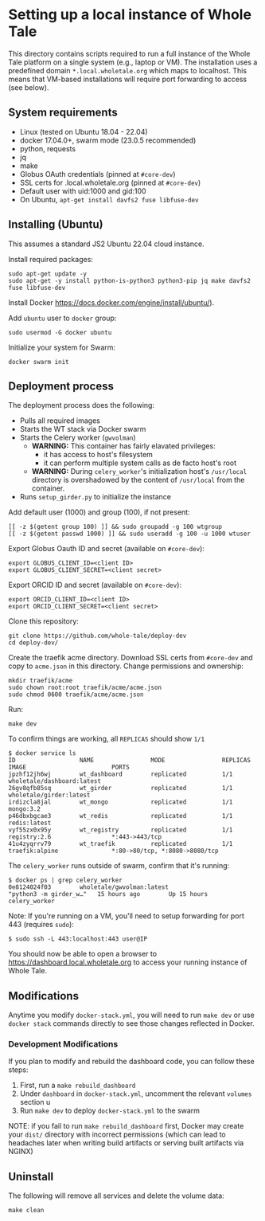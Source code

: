 Setting up a local instance of Whole Tale
=========================================

This directory contains scripts required to run a full instance of the Whole Tale platform  on a single system (e.g., laptop or VM). The installation uses a predefined domain `*.local.wholetale.org` which maps to localhost. This means that VM-based installations will require port forwarding to access (see below).


System requirements
-------------------
 * Linux (tested on Ubuntu 18.04 - 22.04)
 * docker 17.04.0+, swarm mode (23.0.5 recommended)
 * python, requests
 * jq
 * make
 * Globus OAuth credentials (pinned at `#core-dev`)
 * SSL certs for .local.wholetale.org (pinned at `#core-dev`)
 * Default user with uid:1000 and gid:100
 * On Ubuntu, `apt-get install davfs2 fuse libfuse-dev`
  
Installing (Ubuntu)
-------------------
This assumes a standard JS2 Ubuntu 22.04 cloud instance.

Install required packages:
```
sudo apt-get update -y 
sudo apt-get -y install python-is-python3 python3-pip jq make davfs2 fuse libfuse-dev
```

Install Docker https://docs.docker.com/engine/install/ubuntu/).

Add `ubuntu` user to `docker` group:
```
sudo usermod -G docker ubuntu
```

Initialize your system for Swarm:
```
docker swarm init
```

 
Deployment process
------------------
The deployment process does the following:
* Pulls all required images
* Starts the WT stack via Docker swarm
* Starts the Celery worker (`gwvolman`)
    * **WARNING:** This container has fairly elavated privileges:
        *  it has access to host's filesystem
        *  it can perform multiple system calls as de facto host's root
    * **WARNING:** During `celery_worker`'s initialization host's `/usr/local` directory is overshadowed by the content of `/usr/local` from the container. 
* Runs `setup_girder.py` to initialize the instance


Add default user (1000) and group (100), if not present:
```
[[ -z $(getent group 100) ]] && sudo groupadd -g 100 wtgroup
[[ -z $(getent passwd 1000) ]] && sudo useradd -g 100 -u 1000 wtuser
```

Export Globus Oauth ID and secret (available on `#core-dev`):
```
export GLOBUS_CLIENT_ID=<client ID>
export GLOBUS_CLIENT_SECRET=<client secret>
```

Export ORCID ID and secret (available on `#core-dev`):
```
export ORCID_CLIENT_ID=<client ID>
export ORCID_CLIENT_SECRET=<client secret>
```


Clone this repository:

```
git clone https://github.com/whole-tale/deploy-dev
cd deploy-dev/
```

Create the traefik acme directory. Download SSL certs from `#core-dev` and copy to  `acme.json` in this directory. Change permissions and ownership:
```
mkdir traefik/acme
sudo chown root:root traefik/acme/acme.json
sudo chmod 0600 traefik/acme/acme.json
```


Run:
```
make dev
```

To confirm things are working, all `REPLICAS` should show `1/1`
```
$ docker service ls
ID                  NAME                MODE                REPLICAS            IMAGE                        PORTS
jpzhf12jh6wj        wt_dashboard        replicated          1/1                 wholetale/dashboard:latest
26gv8qfb85sq        wt_girder           replicated          1/1                 wholetale/girder:latest
irdizcla8jal        wt_mongo            replicated          1/1                 mongo:3.2
p46dbxbgcae3        wt_redis            replicated          1/1                 redis:latest
vyf55zx0x95y        wt_registry         replicated          1/1                 registry:2.6                 *:443->443/tcp
41u4zyqrrv79        wt_traefik          replicated          1/1                 traefik:alpine               *:80->80/tcp, *:8080->8080/tcp
```

The `celery_worker` runs outside of swarm, confirm that it's running:
```
$ docker ps | grep celery_worker
0e8124024f03        wholetale/gwvolman:latest                                "python3 -m girder_w…"   15 hours ago        Up 15 hours                             celery_worker
```

Note: If you're running on a VM, you'll need to setup  forwarding for port 443 (requires `sudo`):
```
$ sudo ssh -L 443:localhost:443 user@IP
```

You should now be able to open a browser to https://dashboard.local.wholetale.org to access your running instance of Whole Tale.

Modifications
---------
Anytime you modify `docker-stack.yml`, you will need to run `make dev` or use `docker stack` commands directly to see those changes reflected in Docker.

### Development Modifications
If you plan to modify and rebuild the dashboard code, you can follow these steps:
1. First, run a `make rebuild_dashboard`
2. Under `dashboard` in `docker-stack.yml`, uncomment the relevant `volumes` section u
3. Run `make dev` to deploy `docker-stack.yml` to the swarm

NOTE: if you fail to run `make rebuild_dashboard` first, Docker may create your `dist/` directory with incorrect permissions (which can lead to headaches later when writing build artifacts or serving built artifacts via NGINX)

Uninstall
---------

The following will remove all services and delete the volume data:

```
make clean
```
